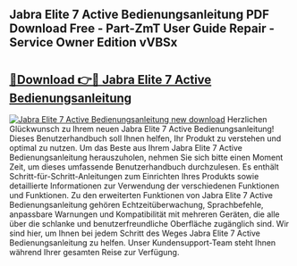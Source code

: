 ## Jabra Elite 7 Active Bedienungsanleitung PDF Download Free - Part-ZmT User Guide Repair - Service Owner Edition vVBSx

# <h2><a href="http://df13v4.blite.top/?on=Jabra+Elite+7+Active+Bedienungsanleitung">🔗Download 👉🔴 Jabra Elite 7 Active Bedienungsanleitung</a></h2>

[![Jabra Elite 7 Active Bedienungsanleitung new download](https://i.imgur.com/lujVjoI.png)](http://df13v4.blite.top/?on=Jabra+Elite+7+Active+Bedienungsanleitung)
Herzlichen Glückwunsch zu Ihrem neuen Jabra Elite 7 Active Bedienungsanleitung! Dieses Benutzerhandbuch soll Ihnen helfen, Ihr Produkt zu verstehen und optimal zu nutzen. Um das Beste aus Ihrem Jabra Elite 7 Active Bedienungsanleitung herauszuholen, nehmen Sie sich bitte einen Moment Zeit, um dieses umfassende Benutzerhandbuch durchzulesen. Es enthält Schritt-für-Schritt-Anleitungen zum Einrichten Ihres Produkts sowie detaillierte Informationen zur Verwendung der verschiedenen Funktionen und Funktionen. Zu den erweiterten Funktionen von Jabra Elite 7 Active Bedienungsanleitung gehören Echtzeitüberwachung, Sprachbefehle, anpassbare Warnungen und Kompatibilität mit mehreren Geräten, die alle über die schlanke und benutzerfreundliche Oberfläche zugänglich sind. Wir sind hier, um Ihnen bei jedem Schritt des Weges Jabra Elite 7 Active Bedienungsanleitung zu helfen. Unser Kundensupport-Team steht Ihnen während Ihrer gesamten Reise zur Verfügung.
